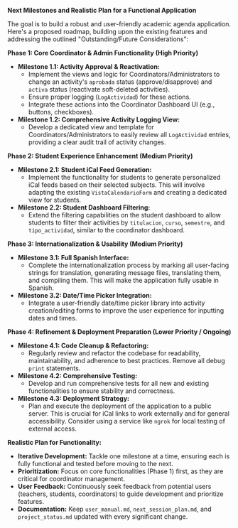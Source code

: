**Next Milestones and Realistic Plan for a Functional Application**

The goal is to build a robust and user-friendly academic agenda application. Here's a proposed roadmap, building upon the existing features and addressing the outlined "Outstanding/Future Considerations":

**Phase 1: Core Coordinator & Admin Functionality (High Priority)**
*   **Milestone 1.1: Activity Approval & Reactivation:**
    *   Implement the views and logic for Coordinators/Administrators to change an activity's `aprobada` status (approve/disapprove) and `activa` status (reactivate soft-deleted activities).
    *   Ensure proper logging (`LogActividad`) for these actions.
    *   Integrate these actions into the Coordinator Dashboard UI (e.g., buttons, checkboxes).
*   **Milestone 1.2: Comprehensive Activity Logging View:**
    *   Develop a dedicated view and template for Coordinators/Administrators to easily review all `LogActividad` entries, providing a clear audit trail of activity changes.

**Phase 2: Student Experience Enhancement (Medium Priority)**
*   **Milestone 2.1: Student iCal Feed Generation:**
    *   Implement the functionality for students to generate personalized iCal feeds based on their selected subjects. This will involve adapting the existing `VistaCalendarioForm` and creating a dedicated view for students.
*   **Milestone 2.2: Student Dashboard Filtering:**
    *   Extend the filtering capabilities on the student dashboard to allow students to filter their activities by `titulacion`, `curso`, `semestre`, and `tipo_actividad`, similar to the coordinator dashboard.

**Phase 3: Internationalization & Usability (Medium Priority)**
*   **Milestone 3.1: Full Spanish Interface:**
    *   Complete the internationalization process by marking all user-facing strings for translation, generating message files, translating them, and compiling them. This will make the application fully usable in Spanish.
*   **Milestone 3.2: Date/Time Picker Integration:**
    *   Integrate a user-friendly date/time picker library into activity creation/editing forms to improve the user experience for inputting dates and times.

**Phase 4: Refinement & Deployment Preparation (Lower Priority / Ongoing)**
*   **Milestone 4.1: Code Cleanup & Refactoring:**
    *   Regularly review and refactor the codebase for readability, maintainability, and adherence to best practices. Remove all debug `print` statements.
*   **Milestone 4.2: Comprehensive Testing:**
    *   Develop and run comprehensive tests for all new and existing functionalities to ensure stability and correctness.
*   **Milestone 4.3: Deployment Strategy:**
    *   Plan and execute the deployment of the application to a public server. This is crucial for iCal links to work externally and for general accessibility. Consider using a service like `ngrok` for local testing of external access.

**Realistic Plan for Functionality:**

*   **Iterative Development:** Tackle one milestone at a time, ensuring each is fully functional and tested before moving to the next.
*   **Prioritization:** Focus on core functionalities (Phase 1) first, as they are critical for coordinator management.
*   **User Feedback:** Continuously seek feedback from potential users (teachers, students, coordinators) to guide development and prioritize features.
*   **Documentation:** Keep `user_manual.md`, `next_session_plan.md`, and `project_status.md` updated with every significant change.